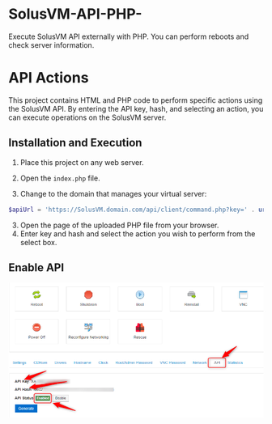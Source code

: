 # SolusVM-API-PHP-
Execute SolusVM API externally with PHP. You can perform reboots and check server information.

# API Actions

This project contains HTML and PHP code to perform specific actions using the SolusVM API. By entering the API key, hash, and selecting an action, you can execute operations on the SolusVM server.

## Installation and Execution

1. Place this project on any web server.

2. Open the `index.php` file.
3. Change to the domain that manages your virtual server:
```php
$apiUrl = 'https://SolusVM.domain.com/api/client/command.php?key=' . urlencode($key) . '&hash=' . urlencode($hash) . '&action=' . $action;
```

3. Open the page of the uploaded PHP file from your browser.
4. Enter key and hash and select the action you wish to perform from the select box.

## Enable API
![img](https://raw.githubusercontent.com/ERM073/SolusVM-API-PHP-/main/2023-06-11_18h35_51.png "img")

